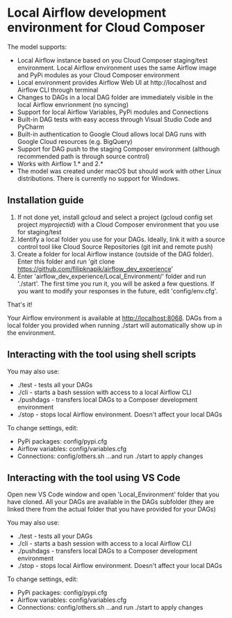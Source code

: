 # Local Airflow development environment for Cloud Composer

The model supports:
- Local Airflow instance based on you Cloud Composer staging/test environment. Local Airflow environment uses the same Airflow image and PyPi modules as your Cloud Composer environment
- Local environment provides Airflow Web UI at http://localhost and Airflow CLI through terminal
- Changes to DAGs in a local DAG folder are immediately visible in the local Airflow envrionment (no syncing)
- Support for local Airflow Variables, PyPi modules and Connections
- Built-in DAG tests with easy access through Visual Studio Code and PyCharm
- Built-in authentication to Google Cloud allows local DAG runs with Google Cloud resources (e.g. BigQuery)
- Support for DAG push to the staging Composer environment (although recommended path is through source control)
- Works with Airflow 1.* and 2.*
- The model was created under macOS but should work with other Linux distributions. There is currently no support for Windows. 

## Installation guide
1. If not done yet, install gcloud and select a project (gcloud config set project *myprojectid*) with a Cloud Composer environment that you use for staging/test
2. Identify a local folder you use for your DAGs. Ideally, link it with a source control tool like Cloud Source Repositories (git init and remote push)
3. Create a folder for local Airflow instance (outside of the DAG folder). Enter this folder and run 'git clone https://github.com/filipknapik/airflow_dev_experience'
4. Enter 'airflow_dev_experience/Local_Environment/' folder and run './start'. The first time you run it, you will be asked a few questions. If you want to modify your responses in the future, edit 'config/env.cfg'.

That's it!

Your Airflow environment is available at [http://localhost:8068](http://localhost:8068). 
DAGs from a local folder you provided when running ./start will automatically show up in the environment. 

## Interacting with the tool using shell scripts
 You may also use: 
  - ./test - tests all your DAGs
  - ./cli - starts a bash session with access to a local Airflow CLI
  - ./pushdags - transfers local DAGs to a Composer development environment
  - ./stop - stops local Airflow environment. Doesn't affect your local DAGs
  
 To change settings, edit:
  - PyPi packages: config/pypi.cfg
  - Airflow variables: config/variables.cfg
  - Connections: config/others.sh
...and run ./start to apply changes

## Interacting with the tool using VS Code
 Open new VS Code window and open 'Local_Environment' folder that you have cloned. All your DAGs are available in the DAGs subfolder (they are linked there from the actual folder that you have provided for your DAGs)

 You may also use: 
  - ./test - tests all your DAGs
  - ./cli - starts a bash session with access to a local Airflow CLI
  - ./pushdags - transfers local DAGs to a Composer development environment
  - ./stop - stops local Airflow environment. Doesn't affect your local DAGs

 To change settings, edit:
  - PyPi packages: config/pypi.cfg
  - Airflow variables: config/variables.cfg
  - Connections: config/others.sh
...and run ./start to apply changes


